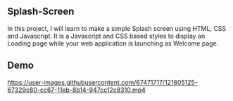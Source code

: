 ## Splash-Screen

In this project, I will learn to make a simple Splash screen using HTML, CSS and Javascript.  It is a Javascript and CSS based styles to display an Loading page
while your web application is launching as Welcome page.

## Demo

https://user-images.githubusercontent.com/67471717/121805125-67329c80-cc67-11eb-8b14-947cc12c8310.mp4

